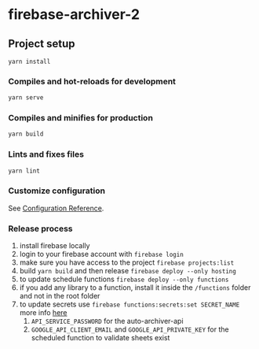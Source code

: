# firebase-archiver-2

## Project setup
```
yarn install
```

### Compiles and hot-reloads for development
```bash
yarn serve
```

### Compiles and minifies for production
```bash
yarn build
```

### Lints and fixes files
```bash
yarn lint
```

### Customize configuration
See [Configuration Reference](https://cli.vuejs.org/config/).


### Release process
1. install firebase locally
2. login to your firebase account with `firebase login`
3. make sure you have access to the project `firebase projects:list`
4. build `yarn build` and then release `firebase deploy --only hosting`
5. to update schedule functions `firebase deploy --only functions`
6. if you add any library to a function, install it inside the `/functions` folder and not in the root folder
7. to update secrets use `firebase functions:secrets:set SECRET_NAME` more info [here](https://firebase.google.com/docs/functions/config-env?gen=2nd#managing_secrets)
   1. `API_SERVICE_PASSWORD` for the auto-archiver-api
   2. `GOOGLE_API_CLIENT_EMAIL` and `GOOGLE_API_PRIVATE_KEY` for the scheduled function to validate sheets exist